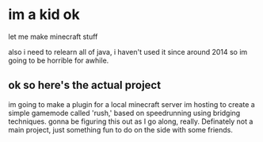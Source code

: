 # im a kid ok

let me make minecraft stuff

also i need to relearn all of java, i haven't used it since around 2014 so im going to be horrible for awhile.

## ok so here's the actual project

im going to make a plugin for a local minecraft server im hosting to create a simple gamemode called 'rush,' based on speedrunning using bridging techniques. gonna be figuring this out as I go along, really. Definately not a main project, just something fun to do on the side with some friends.
